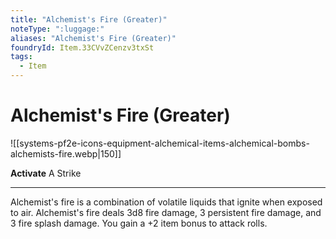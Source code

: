 ```yaml
---
title: "Alchemist's Fire (Greater)"
noteType: ":luggage:"
aliases: "Alchemist's Fire (Greater)"
foundryId: Item.33CVvZCenzv3txSt
tags:
  - Item
---
```


# Alchemist's Fire (Greater)
![[systems-pf2e-icons-equipment-alchemical-items-alchemical-bombs-alchemists-fire.webp|150]]

**Activate** A Strike

* * *

Alchemist's fire is a combination of volatile liquids that ignite when exposed to air. Alchemist's fire deals 3d8 fire damage, 3 persistent fire damage, and 3 fire splash damage. You gain a +2 item bonus to attack rolls.
